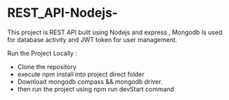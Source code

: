 # REST_API-Nodejs-

This project is REST API built using Nodejs and express , Mongodb Is used for database activity and JWT token for user management.  

Run the Project Locally :
 - Clone the repository
 - execute npm install into project direct folder
 - Download mongodb compass && mongodb driver. 
 - then run the project using npm run devStart command

